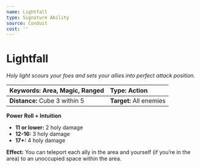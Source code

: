 ```yaml
---
name: Lightfall
type: Signature Ability
source: Conduit
cost: ''
---
```


# Lightfall

*Holy light scours your foes and sets your allies into perfect attack position.*

| **Keywords:** Area, Magic, Ranged | **Type:** Action        |
| :-------------------------------- | :---------------------- |
| **Distance:** Cube 3 within 5     | **Target:** All enemies |

**Power Roll + Intuition**

- **11 or lower:** 2 holy damage
- **12-16:** 3 holy damage
- **17+:** 4 holy damage

**Effect:** You can teleport each ally in the area and yourself (if you’re in the area) to an unoccupied space within the area.
